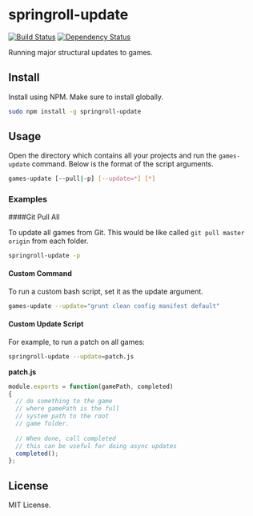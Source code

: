 springroll-update
====================
[![Build Status](https://travis-ci.org/SpringRoll/springroll-update.svg)](https://travis-ci.org/SpringRoll/springroll-update) [![Dependency Status](https://david-dm.org/SpringRoll/springroll-update.svg?style=flat)](https://david-dm.org/SpringRoll/springroll-update)

Running major structural updates to games.

## Install

Install using NPM. Make sure to install globally.

```bash
sudo npm install -g springroll-update
```

## Usage

Open the directory which contains all your projects and run the `games-update` command. Below is the format of the script arguments.

```bash
games-update [--pull|-p] [--update=*] [*]
```

### Examples 

####Git Pull All

To update all games from Git. This would be like called `git pull master origin` from each folder. 

```bash
springroll-update -p
```

#### Custom Command

To run a custom bash script, set it as the update argument.

```bash
games-update --update="grunt clean config manifest default"
```

#### Custom Update Script

For example, to run a patch on all games:

```bash
springroll-update --update=patch.js
```

**patch.js**
```js
module.exports = function(gamePath, completed)
{
  // do something to the game
  // where gamePath is the full
  // system path to the root
  // game folder.
  
  // When done, call completed
  // this can be useful for doing async updates
  completed();
};
```

## License

MIT License.
